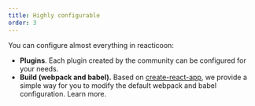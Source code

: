 ```yaml
---
title: Highly configurable
order: 3
---
```


You can configure almost everything in reacticoon:

- **Plugins**. Each plugin created by the community can be configured for your needs.
- **Build (webpack and babel).** Based on [create-react-app](https://github.com/facebook/create-react-app), we provide a simple way for you to modify the default webpack and babel configuration. Learn more.

